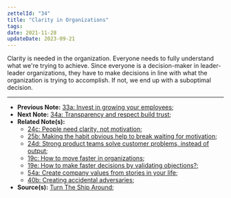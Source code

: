 ```yaml
---
zettelId: "34"
title: "Clarity in Organizations"
tags:
date: 2021-11-28
updateDate: 2023-09-21
---
```


Clarity is needed in the organization. Everyone needs to fully understand what we're trying to achieve. Since everyone is a decision-maker in leader-leader organizations, they have to make decisions in line with what the organization is trying to accomplish. If not, we end up with a suboptimal decision.

---

- **Previous Note:** [33a: Invest in growing your employees](/notes/33a/);
- **Next Note:** [34a: Transparency and respect build trust](/notes/34a/);
- **Related Note(s):**
  - [24c: People need clarity, not motivation](/notes/24c/);
  - [25b: Making the habit obvious help to break waiting for motivation](/notes/25b/);
  - [24d: Strong product teams solve customer problems, instead of output](/notes/24d/);
  - [19c: How to move faster in organizations](/notes/19c/);
  - [19e: How to make faster decisions by validating objections?](/notes/19e/);
  - [54a: Create company values from stories in your life](/notes/54a/);
  - [40b: Creating accidental adversaries](/notes/40b/);
- **Source(s):** [Turn The Ship Around](/books/turn-the-shiparound-summary-book-chapter-notes/);
